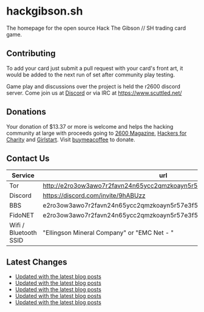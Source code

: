 # hackgibson.sh
The homepage for the open source Hack The Gibson // SH trading card game.


## Contributing

To add your card just submit a pull request with your card's front art, it would be added to the next run of set after community play testing.

Game play and discussions over the project is held the r2600 discord server. Come join us at [Discord](https://discord.com/invite/9hABUzz) or via IRC at https://www.scuttled.net/


## Donations

Your donation of $13.37 or more is welcome and helps the hacking community at large with proceeds going to [2600 Magazine](https://2600.com/), [Hackers for Charity](https://hackersforcharity.org) and [Girlstart](https://girlstart.org).  Visit [buymeacoffee](https://www.buymeacoffee.com/hackgibson.sh) to donate.


## Contact Us

Service | url
-|-
Tor | http://e2ro3ow3awo7r2favn24n65ycc2qmzkoayn5r57e3f56nvjwdcgg32ad.onion
Discord | https://discord.com/invite/9hABUzz
BBS | e2ro3ow3awo7r2favn24n65ycc2qmzkoayn5r57e3f56nvjwdcgg32ad.onion:23
FidoNET | e2ro3ow3awo7r2favn24n65ycc2qmzkoayn5r57e3f56nvjwdcgg32ad.onion:24554
Wifi / Bluetooth SSID | "Ellingson Mineral Company" or "EMC Net - <fidonet address>"

## Latest Changes
<!-- BLOG-POST-LIST:START -->
- [Updated with the latest blog posts](https://github.com/DFW2600/hackgibson.sh/commit/1eda1aa200eb6309c82481e6078e5b023fc1bd36)
- [Updated with the latest blog posts](https://github.com/DFW2600/hackgibson.sh/commit/96b9bc1e1215c91af00949319a2b22104dd60793)
- [Updated with the latest blog posts](https://github.com/DFW2600/hackgibson.sh/commit/98dc2ab80d8ef2c3be28fafd6c5b3bec0c36b681)
- [Updated with the latest blog posts](https://github.com/DFW2600/hackgibson.sh/commit/3f192b9137912ad8e8b0f0987b606ef1ae58165a)
- [Updated with the latest blog posts](https://github.com/DFW2600/hackgibson.sh/commit/11c0b2b5a293d13e7c51850d681c4858112605c4)
<!-- BLOG-POST-LIST:END -->
